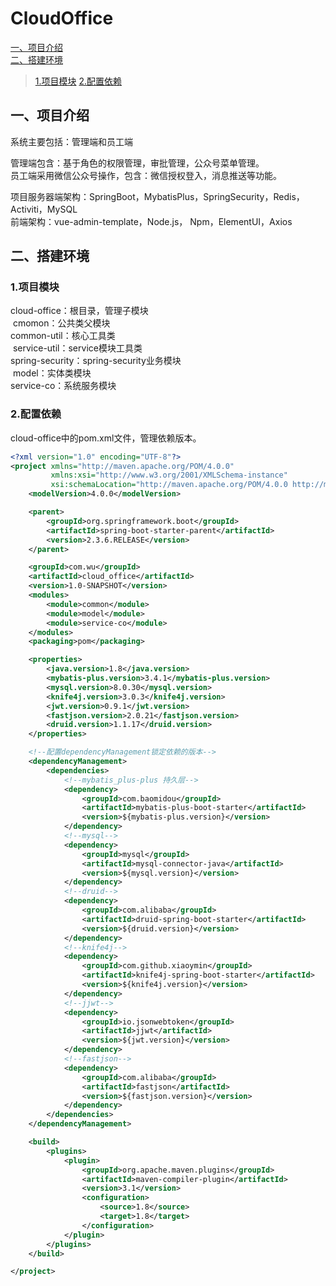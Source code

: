 # CloudOffice
[一、项目介绍](#一、项目介绍)<br>
[二、搭建环境](#二、搭建环境)<br>
>[1.项目模块](#1.项目模块)
>[2.配置依赖](#2.配置依赖)
## 一、项目介绍
系统主要包括：管理端和员工端<br>

管理端包含：基于角色的权限管理，审批管理，公众号菜单管理。<br>
员工端采用微信公众号操作，包含：微信授权登入，消息推送等功能。<br>

项目服务器端架构：SpringBoot，MybatisPlus，SpringSecurity，Redis，Activiti，MySQL<br>
前端架构：vue-admin-template，Node.js， Npm，ElementUI，Axios<br>

## 二、搭建环境
### 1.项目模块
cloud-office：根目录，管理子模块<br>
​		cmomon：公共类父模块<br>
​				common-util：核心工具类<br>
​				service-util：service模块工具类<br>
​				spring-security：spring-security业务模块<br>
​		model：实体类模块<br>
​		service-co：系统服务模块<br>
### 2.配置依赖
cloud-office中的pom.xml文件，管理依赖版本。
```xml
<?xml version="1.0" encoding="UTF-8"?>
<project xmlns="http://maven.apache.org/POM/4.0.0"
         xmlns:xsi="http://www.w3.org/2001/XMLSchema-instance"
         xsi:schemaLocation="http://maven.apache.org/POM/4.0.0 http://maven.apache.org/xsd/maven-4.0.0.xsd">
    <modelVersion>4.0.0</modelVersion>

    <parent>
        <groupId>org.springframework.boot</groupId>
        <artifactId>spring-boot-starter-parent</artifactId>
        <version>2.3.6.RELEASE</version>
    </parent>

    <groupId>com.wu</groupId>
    <artifactId>cloud_office</artifactId>
    <version>1.0-SNAPSHOT</version>
    <modules>
        <module>common</module>
        <module>model</module>
        <module>service-co</module>
    </modules>
    <packaging>pom</packaging>

    <properties>
        <java.version>1.8</java.version>
        <mybatis-plus.version>3.4.1</mybatis-plus.version>
        <mysql.version>8.0.30</mysql.version>
        <knife4j.version>3.0.3</knife4j.version>
        <jwt.version>0.9.1</jwt.version>
        <fastjson.version>2.0.21</fastjson.version>
        <druid.version>1.1.17</druid.version>
    </properties>

    <!--配置dependencyManagement锁定依赖的版本-->
    <dependencyManagement>
        <dependencies>
            <!--mybatis_plus-plus 持久层-->
            <dependency>
                <groupId>com.baomidou</groupId>
                <artifactId>mybatis-plus-boot-starter</artifactId>
                <version>${mybatis-plus.version}</version>
            </dependency>
            <!--mysql-->
            <dependency>
                <groupId>mysql</groupId>
                <artifactId>mysql-connector-java</artifactId>
                <version>${mysql.version}</version>
            </dependency>
            <!--druid-->
            <dependency>
                <groupId>com.alibaba</groupId>
                <artifactId>druid-spring-boot-starter</artifactId>
                <version>${druid.version}</version>
            </dependency>
            <!--knife4j-->
            <dependency>
                <groupId>com.github.xiaoymin</groupId>
                <artifactId>knife4j-spring-boot-starter</artifactId>
                <version>${knife4j.version}</version>
            </dependency>
            <!--jjwt-->
            <dependency>
                <groupId>io.jsonwebtoken</groupId>
                <artifactId>jjwt</artifactId>
                <version>${jwt.version}</version>
            </dependency>
            <!--fastjson-->
            <dependency>
                <groupId>com.alibaba</groupId>
                <artifactId>fastjson</artifactId>
                <version>${fastjson.version}</version>
            </dependency>
        </dependencies>
    </dependencyManagement>

    <build>
        <plugins>
            <plugin>
                <groupId>org.apache.maven.plugins</groupId>
                <artifactId>maven-compiler-plugin</artifactId>
                <version>3.1</version>
                <configuration>
                    <source>1.8</source>
                    <target>1.8</target>
                </configuration>
            </plugin>
        </plugins>
    </build>

</project>
```
